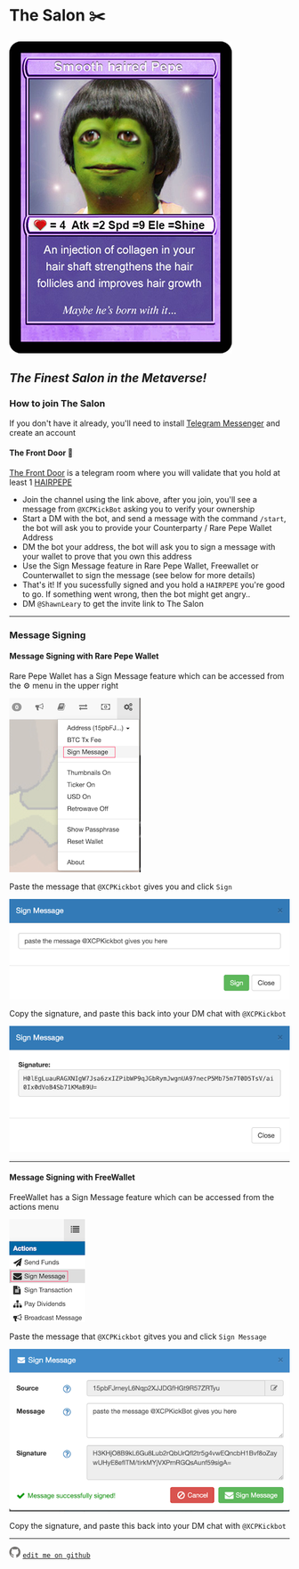 # The Salon ✂️
![HAIRPEPE](assets/user/HAIRPEPE.png)

## *The Finest Salon in the Metaverse!*

### How to join The Salon

If you don't have it already, you'll need to install [Telegram Messenger](https://telegram.org/) and create an account

#### The Front Door 🚪

[The Front Door](https://t.me/HAIRPEPE) is a telegram room where you will validate that you hold at least 1 [HAIRPEPE](https://pepe.wtf/asset/HAIRPEPE)

* Join the channel using the link above, after you join, you'll see a message from `@XCPKickBot` asking you to verify your ownership
* Start a DM with the bot, and send a message with the command `/start`, the bot will ask you to provide your Counterparty / Rare Pepe Wallet Address
* DM the bot your address, the bot will ask you to sign a message with your wallet to prove that you own this address
* Use the Sign Message feature in Rare Pepe Wallet, Freewallet or Counterwallet to sign the message (see below for more details)
* That's it! If you sucessfully signed and you hold a `HAIRPEPE` you're good to go. If something went wrong, then the bot might get angry..
* DM `@ShawnLeary` to get the invite link to The Salon

---

### Message Signing

#### Message Signing with Rare Pepe Wallet
Rare Pepe Wallet has a Sign Message feature which can be accessed from the ⚙️ menu in the upper right

![rpw1](assets/user/rpw1.png)

Paste the message that `@XCPKickbot` gives you and click `Sign`

![rpw2](assets/user/rpw2.png)

Copy the signature, and paste this back into your DM chat with `@XCPKickbot`

![rpw3](assets/user/rpw3.png)

---

#### Message Signing with FreeWallet

FreeWallet has a Sign Message feature which can be accessed from the actions menu

![fw1](assets/user/fw1.png)

Paste the message that `@XCPKickbot` gitves you and click `Sign Message`

![fw2](assets/user/fw2.png)

Copy the signature, and paste this back into your DM chat with `@XCPKickbot`

---


![GitHub Logo](assets/user/github.png)  [`edit me on github`](https://github.com/windsok/thesalon)
